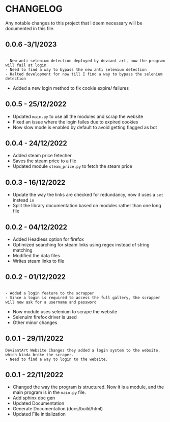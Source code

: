 # CHANGELOG

Any notable changes to this project that I deem necessary will be documented in this file.


## 0.0.6 -3/1/2023

```{warning}

- New anti selenium detection deployed by deviant art, now the program will fail at login
- Need to find a way to bypass the new anti selenium detection
- Halted development for now till I find a way to bypass the selenium detection

```
- Added a new login method to fix cookie expire/ failures

## 0.0.5 - 25/12/2022

- Updated `main.py` to use all the modules and scrap the website
- Fixed an issue where the login failes due to expired cookies
- Now slow mode is enabled by default to avoid getting flagged as bot


## 0.0.4 - 24/12/2022

- Added steam price fetecher 
- Saves the steam price to a file
- Updated module `steam_price.py` to fetch the steam price

## 0.0.3 - 16/12/2022

- Update the way the links are checked for redundancy, now it uses a `set` instead `in`
- Split the library documentation based on modules rather than one long file


## 0.0.2 - 04/12/2022

- Added Headless option for firefox
- Optimized searching for steam links using regex instead of string matching
- Modified the data files 
- Writes steam links to file

## 0.0.2 - 01/12/2022

```{important}

- Added a login feature to the scrapper
- Since a login is required to access the full gallery, the scrapper will now ask for a username and password
```
- Now module uses selenium to scrape the website
- Selenuim firefox driver is used
- Other minor changes

## 0.0.1 - 29/11/2022
```{Warning} 
DeviantArt Website Changes they added a login system to the website, which kinda broke the scraper.
- Need to find a way to login to the website.
```

## 0.0.1 - 22/11/2022

- Changed the way the program is structured. Now it is a module, and the main program is in the `main.py` file.
- Add sphinx doc gen 
- Updated Documentation
- Generate Documentation (docs/build/html)
- Updated File initialization